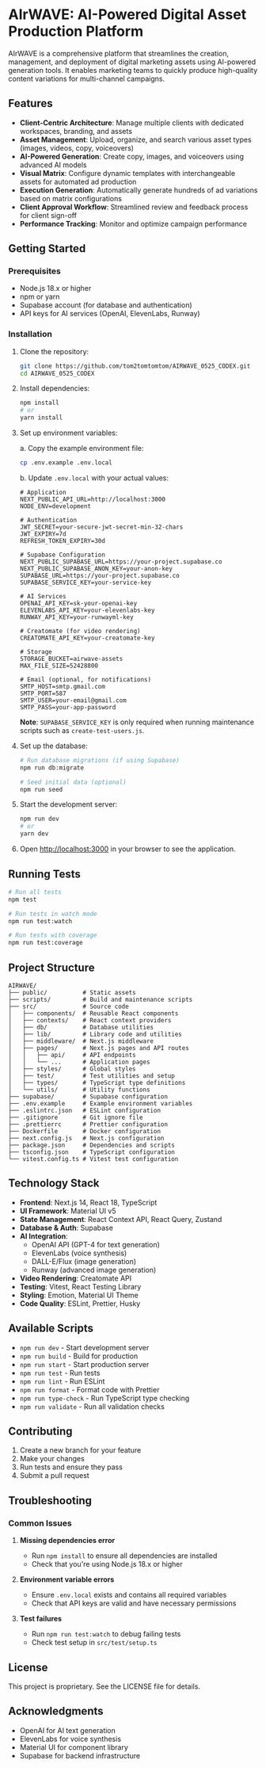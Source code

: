# AIrWAVE: AI-Powered Digital Asset Production Platform

AIrWAVE is a comprehensive platform that streamlines the creation, management, and deployment of digital marketing assets using AI-powered generation tools. It enables marketing teams to quickly produce high-quality content variations for multi-channel campaigns.

## Features

- **Client-Centric Architecture**: Manage multiple clients with dedicated workspaces, branding, and assets
- **Asset Management**: Upload, organize, and search various asset types (images, videos, copy, voiceovers)
- **AI-Powered Generation**: Create copy, images, and voiceovers using advanced AI models
- **Visual Matrix**: Configure dynamic templates with interchangeable assets for automated ad production
- **Execution Generation**: Automatically generate hundreds of ad variations based on matrix configurations
- **Client Approval Workflow**: Streamlined review and feedback process for client sign-off
- **Performance Tracking**: Monitor and optimize campaign performance

## Getting Started

### Prerequisites

- Node.js 18.x or higher
- npm or yarn
- Supabase account (for database and authentication)
- API keys for AI services (OpenAI, ElevenLabs, Runway)

### Installation

1. Clone the repository:
   ```bash
   git clone https://github.com/tom2tomtomtom/AIRWAVE_0525_CODEX.git
   cd AIRWAVE_0525_CODEX
   ```

2. Install dependencies:
   ```bash
   npm install
   # or
   yarn install
   ```

3. Set up environment variables:
   
   a. Copy the example environment file:
   ```bash
   cp .env.example .env.local
   ```
   
   b. Update `.env.local` with your actual values:
   ```env
   # Application
   NEXT_PUBLIC_API_URL=http://localhost:3000
   NODE_ENV=development

   # Authentication
   JWT_SECRET=your-secure-jwt-secret-min-32-chars
   JWT_EXPIRY=7d
   REFRESH_TOKEN_EXPIRY=30d

   # Supabase Configuration
   NEXT_PUBLIC_SUPABASE_URL=https://your-project.supabase.co
   NEXT_PUBLIC_SUPABASE_ANON_KEY=your-anon-key
   SUPABASE_URL=https://your-project.supabase.co
   SUPABASE_SERVICE_KEY=your-service-key

   # AI Services
   OPENAI_API_KEY=sk-your-openai-key
   ELEVENLABS_API_KEY=your-elevenlabs-key
   RUNWAY_API_KEY=your-runwayml-key

   # Creatomate (for video rendering)
   CREATOMATE_API_KEY=your-creatomate-key

   # Storage
   STORAGE_BUCKET=airwave-assets
   MAX_FILE_SIZE=52428800

   # Email (optional, for notifications)
   SMTP_HOST=smtp.gmail.com
   SMTP_PORT=587
   SMTP_USER=your-email@gmail.com
   SMTP_PASS=your-app-password
   ```

   **Note**: `SUPABASE_SERVICE_KEY` is only required when running maintenance scripts such as `create-test-users.js`.

4. Set up the database:
   ```bash
   # Run database migrations (if using Supabase)
   npm run db:migrate
   
   # Seed initial data (optional)
   npm run seed
   ```

5. Start the development server:
   ```bash
   npm run dev
   # or
   yarn dev
   ```

6. Open [http://localhost:3000](http://localhost:3000) in your browser to see the application.

## Running Tests

```bash
# Run all tests
npm test

# Run tests in watch mode
npm run test:watch

# Run tests with coverage
npm run test:coverage
```

## Project Structure

```
AIRWAVE/
├── public/          # Static assets
├── scripts/         # Build and maintenance scripts
├── src/             # Source code
│   ├── components/  # Reusable React components
│   ├── contexts/    # React context providers
│   ├── db/          # Database utilities
│   ├── lib/         # Library code and utilities
│   ├── middleware/  # Next.js middleware
│   ├── pages/       # Next.js pages and API routes
│   │   ├── api/     # API endpoints
│   │   └── ...      # Application pages
│   ├── styles/      # Global styles
│   ├── test/        # Test utilities and setup
│   ├── types/       # TypeScript type definitions
│   └── utils/       # Utility functions
├── supabase/        # Supabase configuration
├── .env.example     # Example environment variables
├── .eslintrc.json   # ESLint configuration
├── .gitignore       # Git ignore file
├── .prettierrc      # Prettier configuration
├── Dockerfile       # Docker configuration
├── next.config.js   # Next.js configuration
├── package.json     # Dependencies and scripts
├── tsconfig.json    # TypeScript configuration
└── vitest.config.ts # Vitest test configuration
```

## Technology Stack

- **Frontend**: Next.js 14, React 18, TypeScript
- **UI Framework**: Material UI v5
- **State Management**: React Context API, React Query, Zustand
- **Database & Auth**: Supabase
- **AI Integration**: 
  - OpenAI API (GPT-4 for text generation)
  - ElevenLabs (voice synthesis)
  - DALL-E/Flux (image generation)
  - Runway (advanced image generation)
- **Video Rendering**: Creatomate API
- **Testing**: Vitest, React Testing Library
- **Styling**: Emotion, Material UI Theme
- **Code Quality**: ESLint, Prettier, Husky

## Available Scripts

- `npm run dev` - Start development server
- `npm run build` - Build for production
- `npm run start` - Start production server
- `npm run test` - Run tests
- `npm run lint` - Run ESLint
- `npm run format` - Format code with Prettier
- `npm run type-check` - Run TypeScript type checking
- `npm run validate` - Run all validation checks

## Contributing

1. Create a new branch for your feature
2. Make your changes
3. Run tests and ensure they pass
4. Submit a pull request

## Troubleshooting

### Common Issues

1. **Missing dependencies error**
   - Run `npm install` to ensure all dependencies are installed
   - Check that you're using Node.js 18.x or higher

2. **Environment variable errors**
   - Ensure `.env.local` exists and contains all required variables
   - Check that API keys are valid and have necessary permissions

3. **Test failures**
   - Run `npm run test:watch` to debug failing tests
   - Check test setup in `src/test/setup.ts`

## License

This project is proprietary. See the LICENSE file for details.

## Acknowledgments

- OpenAI for AI text generation
- ElevenLabs for voice synthesis
- Material UI for component library
- Supabase for backend infrastructure
